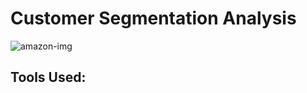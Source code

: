 #  Customer Segmentation Analysis 
![amazon-img](https://github.com/user-attachments/assets/a6862297-e4f8-4a67-8074-19bef61a107e)

## Tools Used:

